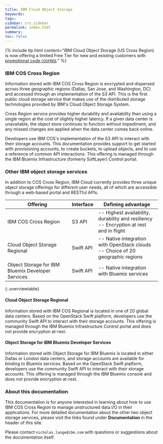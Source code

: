 ```yaml
---
title: IBM Cloud Object Storage
keywords: 
tags:
sidebar: crs_sidebar
permalink: index.html
summary: 
toc: false
---
```



{% include tip.html content="IBM Cloud Object Storage (US Cross Region) is now offering a limited Free Tier for new and existing customers with [promotional code `COSFREE`](https://www.ibm.com/cloud-computing/bluemix/cloud-object-storage)." %}

### IBM COS Cross Region 
Information stored with IBM COS Cross Region is encrypted and dispersed across three geographic regions (Dallas, San Jose, and Washington, DC) and accessed through an implementation of the S3 API. This is the first public cloud storage service that makes use of the distributed storage technologies provided by IBM's Cloud Object Storage System. 

Cross Region service provides higher durability and availability than using a single region at the cost of slightly higher latency.  If a given data center is unavailable, the object store continues to function without impediment, and any missed changes are applied when the data center comes back online.

Developers use IBM COS's implementation of the S3 API to interact with their storage accounts. This documentation provides support to get started with provisioning accounts, to create buckets, to upload objects, and to use a reference of common API interactions. This offering is managed through the IBM Bluemix Infrastructure (formerly SoftLayer) Control portal.

### Other IBM object storage services

In addition to COS Cross Region, IBM Cloud currently provides three unique object storage offerings for different user needs, all of which are accessible through a web-based portal and RESTful APIs.

| Offering | Interface | Defining advantage |
|-- |-- |-- |
| IBM COS Cross Region | S3 API | -- Highest availability, durability and resiliency<br> -- Encryption at rest and in flight|
| Cloud Object Storage Regional | Swift API | -- Native integration with OpenStack clouds <br> -- Choice of 20 geographic regions|
| Object Storage for IBM Bluemix Developer Services | Swift API | -- Native integration with Bluemix services |
{:.overviewtable}

#### Cloud Object Storage Regional

Information stored with IBM COS Regional is located in one of 20 global data centers. Based on the OpenStack Swift platform, developers use the community Swift API to interact with their storage accounts. This offering is managed through the IBM Bluemix Infrastructure Control portal and does not provide encryption at-rest.

#### Object Storage for IBM Bluemix Developer Services

Information stored with Object Storage for IBM Bluemix is located in either Dallas or London data centers, and storage accounts are available for binding to Bluemix services. Based on the OpenStack Swift platform, developers use the community Swift API to interact with their storage accounts. This offering is managed through the IBM Bluemix console and does not provide encryption at-rest.

### About this documentation

This documentation is for anyone interested in learning about how to use IBM COS Cross Region to manage unstructured data I/O in their applications. For more detailed documentation about the other two object storage services, please visit the links found under **Documentation** in the header of this site.

Please contact `nicholas.lange@ibm.com` with questions or suggestions about the documentation itself.

